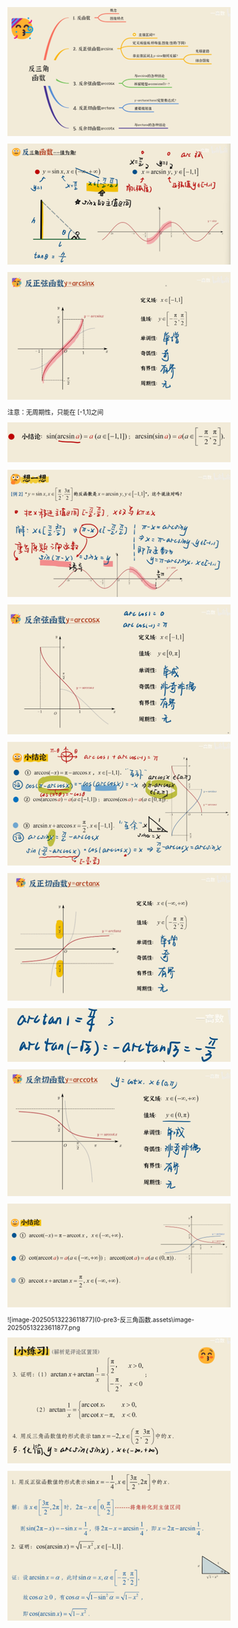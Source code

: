 ![image-20250513223719405](0-pre3-反三角函数.assets\image-20250513223719405.png)

![image-20250513220155096](0-pre3-反三角函数.assets\image-20250513220155096.png)

![image-20250513220321652](0-pre3-反三角函数.assets\image-20250513220321652.png)

注意：无周期性，只能在 [-1,1]之间

![image-20250513220531063](0-pre3-反三角函数.assets\image-20250513220531063.png)

![image-20250513221144739](0-pre3-反三角函数.assets\image-20250513221144739.png)

![image-20250513222018804](0-pre3-反三角函数.assets\image-20250513222018804.png) 

![image-20250513222727103](0-pre3-反三角函数.assets\image-20250513222727103.png)

 

![image-20250513222931968](0-pre3-反三角函数.assets\image-20250513222931968.png)

![image-20250513223005821](0-pre3-反三角函数.assets\image-20250513223005821.png)

 ![image-20250513223445324](0-pre3-反三角函数.assets\image-20250513223445324.png)

![image-20250513223501214](0-pre3-反三角函数.assets\image-20250513223501214.png)

![image-20250513223611877](0-pre3-反三角函数.assets\image-20250513223611877.png

![image-20250513223633350](0-pre3-反三角函数.assets\image-20250513223633350.png)

![img](0-pre3-反三角函数.assets\1c4d5df1a1e7864eae9030a6514e88ce1035929235.jpg)